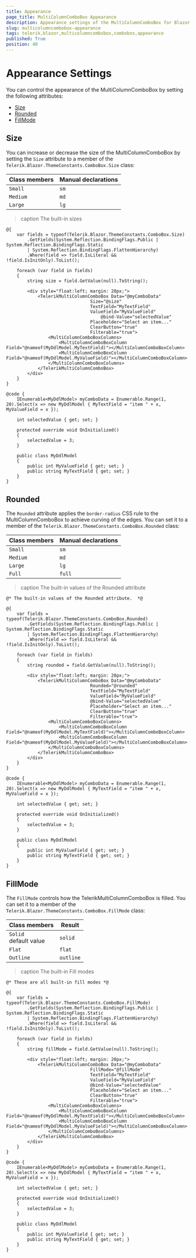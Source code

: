 ```yaml
---
title: Appearance
page_title: MultiColumnComboBox Appearance
description: Appearance settings of the MultiColumnComboBox for Blazor.
slug: multicolumncombobox-appearance
tags: telerik,blazor,multicolumncombobox,combobox,appearance
published: True
position: 40
---
```


# Appearance Settings

You can control the appearance of the MultiColumnComboBox by setting the following attributes:

* [Size](#size)
* [Rounded](#rounded)
* [FillMode](#fillmode)


## Size

You can increase or decrease the size of the MultiColumnComboBox by setting the `Size` attribute to a member of the `Telerik.Blazor.ThemeConstants.ComboBox.Size` class:

| Class members | Manual declarations |
|------------|--------|
|`Small` |`sm`|
|`Medium`|`md`|
|`Large`|`lg`|

>caption The built-in sizes

````CSHTML
@{
    var fields = typeof(Telerik.Blazor.ThemeConstants.ComboBox.Size)
        .GetFields(System.Reflection.BindingFlags.Public | System.Reflection.BindingFlags.Static
        | System.Reflection.BindingFlags.FlattenHierarchy)
        .Where(field => field.IsLiteral && !field.IsInitOnly).ToList();

    foreach (var field in fields)
    {
        string size = field.GetValue(null).ToString();

        <div style="float:left; margin: 20px;">
            <TelerikMultiColumnComboBox Data="@myComboData"
                                Size="@size"
                                TextField="MyTextField"
                                ValueField="MyValueField"
                                    @bind-Value="selectedValue"
                                Placeholder="Select an item..."
                                ClearButton="true"
                                Filterable="true">
                <MultiColumnComboBoxColumns>
                    <MultiColumnComboBoxColumn Field="@nameof(MyDdlModel.MyTextField)"></MultiColumnComboBoxColumn>
                    <MultiColumnComboBoxColumn Field="@nameof(MyDdlModel.MyValueField)"></MultiColumnComboBoxColumn>
                </MultiColumnComboBoxColumns>
            </TelerikMultiColumnComboBox>
        </div>
    }
}

@code {
    IEnumerable<MyDdlModel> myComboData = Enumerable.Range(1, 20).Select(x => new MyDdlModel { MyTextField = "item " + x, MyValueField = x });

    int selectedValue { get; set; }

    protected override void OnInitialized()
    {
        selectedValue = 3;
    }

    public class MyDdlModel
    {
        public int MyValueField { get; set; }
        public string MyTextField { get; set; }
    }
}
````

## Rounded

The `Rounded` attribute applies the `border-radius` CSS rule to the MultiColumnComboBox to achieve curving of the edges. You can set it to a member of the `Telerik.Blazor.ThemeConstants.ComboBox.Rounded` class:

| Class members | Manual declarations |
|------------|--------|
|`Small` |`sm`|
|`Medium`|`md`|
|`Large`|`lg`|
|`Full`|`full`|

>caption The built-in values of the Rounded attribute

````CSHTML
@* The built-in values of the Rounded attribute.  *@

@{
    var fields = typeof(Telerik.Blazor.ThemeConstants.ComboBox.Rounded)
        .GetFields(System.Reflection.BindingFlags.Public | System.Reflection.BindingFlags.Static
        | System.Reflection.BindingFlags.FlattenHierarchy)
        .Where(field => field.IsLiteral && !field.IsInitOnly).ToList();

    foreach (var field in fields)
    {
        string rounded = field.GetValue(null).ToString();

        <div style="float:left; margin: 20px;">
            <TelerikMultiColumnComboBox Data="@myComboData"
                                Rounded="@rounded"
                                TextField="MyTextField"
                                ValueField="MyValueField"
                                @bind-Value="selectedValue"
                                Placeholder="Select an item..."
                                ClearButton="true"
                                Filterable="true">
                <MultiColumnComboBoxColumns>
                    <MultiColumnComboBoxColumn Field="@nameof(MyDdlModel.MyTextField)"></MultiColumnComboBoxColumn>
                    <MultiColumnComboBoxColumn Field="@nameof(MyDdlModel.MyValueField)"></MultiColumnComboBoxColumn>
                </MultiColumnComboBoxColumns>
            </TelerikMultiColumnComboBox>
        </div>
    }
}

@code {
    IEnumerable<MyDdlModel> myComboData = Enumerable.Range(1, 20).Select(x => new MyDdlModel { MyTextField = "item " + x, MyValueField = x });

    int selectedValue { get; set; }

    protected override void OnInitialized()
    {
        selectedValue = 3;
    }

    public class MyDdlModel
    {
        public int MyValueField { get; set; }
        public string MyTextField { get; set; }
    }
}
````

## FillMode

The `FillMode` controls how the TelerikMultiColumnComboBox is filled. You can set it to a member of the `Telerik.Blazor.ThemeConstants.ComboBox.FillMode` class:

| Class members | Result |
|------------|--------|
|`Solid` <br /> default value|`solid`|
|`Flat`|`flat`|
|`Outline`|`outline`|

>caption The built-in Fill modes

````CSHTML
@* These are all built-in fill modes *@

@{
    var fields = typeof(Telerik.Blazor.ThemeConstants.ComboBox.FillMode)
        .GetFields(System.Reflection.BindingFlags.Public | System.Reflection.BindingFlags.Static
        | System.Reflection.BindingFlags.FlattenHierarchy)
        .Where(field => field.IsLiteral && !field.IsInitOnly).ToList();

    foreach (var field in fields)
    {
        string fillMode = field.GetValue(null).ToString();

        <div style="float:left; margin: 20px;">
            <TelerikMultiColumnComboBox Data="@myComboData"
                                FillMode="@fillMode"
                                TextField="MyTextField"
                                ValueField="MyValueField"
                                @bind-Value="selectedValue"
                                Placeholder="Select an item..."
                                ClearButton="true"
                                Filterable="true">
                <MultiColumnComboBoxColumns>
                    <MultiColumnComboBoxColumn Field="@nameof(MyDdlModel.MyTextField)"></MultiColumnComboBoxColumn>
                    <MultiColumnComboBoxColumn Field="@nameof(MyDdlModel.MyValueField)"></MultiColumnComboBoxColumn>
                </MultiColumnComboBoxColumns>
            </TelerikMultiColumnComboBox>
        </div>
    }
}

@code {
    IEnumerable<MyDdlModel> myComboData = Enumerable.Range(1, 20).Select(x => new MyDdlModel { MyTextField = "item " + x, MyValueField = x });

    int selectedValue { get; set; }

    protected override void OnInitialized()
    {
        selectedValue = 3;
    }

    public class MyDdlModel
    {
        public int MyValueField { get; set; }
        public string MyTextField { get; set; }
    }
}
````

